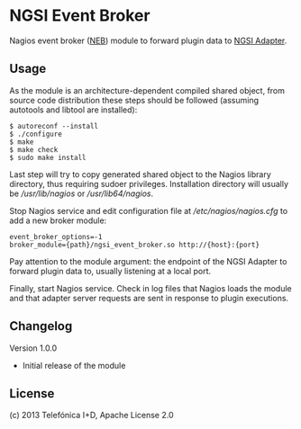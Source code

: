 # NGSI Event Broker

Nagios event broker ([NEB][NEB_ref]) module to forward plugin data
to [NGSI Adapter][NGSI_Adapter_ref].

## Usage

As the module is an architecture-dependent compiled shared object, from
source code distribution these steps should be followed (assuming autotools
and libtool are installed):

    $ autoreconf --install
    $ ./configure
    $ make
    $ make check
    $ sudo make install

Last step will try to copy generated shared object to the Nagios library
directory, thus requiring sudoer privileges. Installation directory will
usually be */usr/lib/nagios* or */usr/lib64/nagios*.

Stop Nagios service and edit configuration file at */etc/nagios/nagios.cfg*
to add a new broker module:

    event_broker_options=-1
    broker_module={path}/ngsi_event_broker.so http://{host}:{port}

Pay attention to the module argument: the endpoint of the NGSI Adapter
to forward plugin data to, usually listening at a local port.

Finally, start Nagios service. Check in log files that Nagios loads the module
and that adapter server requests are sent in response to plugin executions.

## Changelog

Version 1.0.0

* Initial release of the module

## License

(c) 2013 Telefónica I+D, Apache License 2.0

[NEB_ref]:
http://nagios.sourceforge.net/download/contrib/documentation/misc/NEB%202x%20Module%20API.pdf
"The Nagios Event Broker API"

[NGSI_Adapter_ref]:
https://github.com/Fiware/fiware-monitoring/tree/master/ngsi_adapter
"NGSI Adapter"
